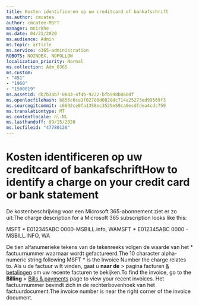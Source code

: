```yaml
---
title: Kosten identificeren op uw creditcard of bankafschrift
ms.author: cmcatee
author: cmcatee-MSFT
manager: mnirkhe
ms.date: 04/21/2020
ms.audience: Admin
ms.topic: article
ms.service: o365-administration
ROBOTS: NOINDEX, NOFOLLOW
localization_priority: Normal
ms.collection: Adm_O365
ms.custom:
- "451"
- "1960"
- "1500019"
ms.assetid: db7b34b7-0843-4f4b-9222-bfb998b860df
ms.openlocfilehash: b856c0ca1f02780d0828dc714a25273ed99569f3
ms.sourcegitcommit: c6692ce0fa1358ec3529e59ca0ecdfdea4cdc759
ms.translationtype: MT
ms.contentlocale: nl-NL
ms.lasthandoff: 09/15/2020
ms.locfileid: "47780126"
---
```

# <a name="how-to-identify-a-charge-on-your-credit-card-or-bank-statement"></a><span data-ttu-id="6c956-102">Kosten identificeren op uw creditcard of bankafschrift</span><span class="sxs-lookup"><span data-stu-id="6c956-102">How to identify a charge on your credit card or bank statement</span></span>

<span data-ttu-id="6c956-103">De kostenbeschrijving voor een Microsoft 365-abonnement ziet er zo uit:</span><span class="sxs-lookup"><span data-stu-id="6c956-103">The charge description for a Microsoft 365 subscription looks like this:</span></span>
  
<span data-ttu-id="6c956-104">MSFT \* E012345ABC 0000-MSBILL.info, WA</span><span class="sxs-lookup"><span data-stu-id="6c956-104">MSFT \* E012345ABC 0000 - MSBILL.INFO, WA</span></span>
  
<span data-ttu-id="6c956-105">De tien alfanumerieke tekens van de tekenreeks volgen de waarde van het \* factuurnummer waarnaar wordt gefactureerd.</span><span class="sxs-lookup"><span data-stu-id="6c956-105">The 10 character alpha-numeric string following MSFT \* is the Invoice Number the charge relates to.</span></span> <span data-ttu-id="6c956-106">Als u de factuur wilt vinden, gaat u **naar de** \> pagina facturen [& betalingen](https://go.microsoft.com/fwlink/p/?linkid=848039) om uw recente facturen te bekijken.</span><span class="sxs-lookup"><span data-stu-id="6c956-106">To find the invoice, go to the **Billing** \> [Bills & payments](https://go.microsoft.com/fwlink/p/?linkid=848039) page to view your recent invoices.</span></span> <span data-ttu-id="6c956-107">Het factuurnummer bevindt zich in de rechterbovenhoek van het factuurdocument.</span><span class="sxs-lookup"><span data-stu-id="6c956-107">The invoice number is near the right corner of the invoice document.</span></span>